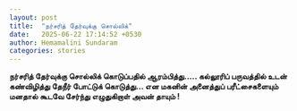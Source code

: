 ```yaml
---
layout: post
title:  "நர்சரித் தேர்வுக்கு சொல்லிக்"
date:   2025-06-22 17:14:52 +0530
author: Hemamalini Sundaram
categories: stories
---
```


**நர்சரித் தேர்வுக்கு சொல்லிக் கொடுப்பதில் ஆரம்பித்து\..... கல்லூரிப் பருவத்தில் உடன்
கண்விழித்து தேநீர் போட்டுக் கொடுத்து\... என மகனின் அனைத்துப் பரீட்சைகளையும் மனதால்
கூடவே சேர்ந்து எழுதுகிறாள் அவன் தாயும் !**
